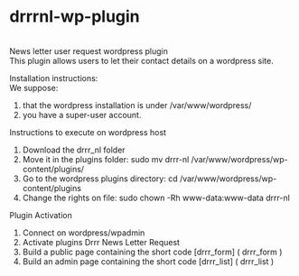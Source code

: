 # drrrnl-wp-plugin
<br/>News letter user request wordpress plugin
<br/>This plugin allows users to let their contact details on a wordpress site.

<bold>Installation instructions:</bold>
</br>We suppose:
1. that the wordpress installation is under /var/www/wordpress/
2. you have a super-user account.

Instructions to execute on wordpress host
1. Download the drrr_nl folder
2. Move it in the plugins folder:
    sudo mv drrr-nl /var/www/wordpress/wp-content/plugins/
2. Go to the wordpress plugins directory:
    cd /var/www/wordpress/wp-content/plugins
3. Change the rights on file: 
    sudo chown -Rh www-data:www-data drrr-nl

Plugin Activation
1. Connect on wordpress/wpadmin
2. Activate plugins Drrr News Letter Request
3. Build a public page containing the short code [drrr_form] ( drrr_form )
4. Build an admin page containing the short code [drrr_list] ( drrr_list )
